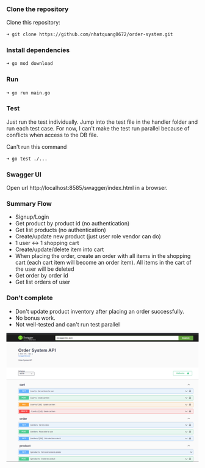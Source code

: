 ### Clone the repository

Clone this repository:

```bash
➜ git clone https://github.com/nhatquang0672/order-system.git
```

### Install dependencies

```bash
➜ go mod download
```

### Run

```bash
➜ go run main.go
```

### Test
Just run the test individually. Jump into the test file in the handler folder and run each test case.
For now, I can't make the test run parallel because of conflicts when access to the DB file. 

Can't run this command
```bash
➜ go test ./...
```
### Swagger UI

Open url http://localhost:8585/swagger/index.html in a browser.

### Summary Flow

- Signup/Login
- Get product by product id (no authentication)
- Get list products (no authentication)
- Create/update new product (just user role vendor can do)
- 1 user <-> 1 shopping cart
- Create/update/delete item into cart 
- When placing the order, create an order with all items in the shopping cart (each cart item will become an order item). All items in the cart of the user  will be deleted
- Get order by order id
- Get list orders of user

### Don't complete
- Don't update product inventory after placing an order successfully.
- No bonus work.
- Not well-tested and can't run test parallel

![image](swagger.png)
